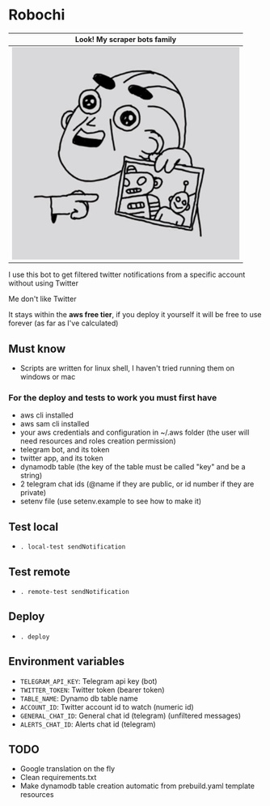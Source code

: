 # Robochi
| <b>Look! My scraper bots family</b> |
| :------------------------------------: |
|      ![space-1.jpg](robochi.png)       |

I use this bot to get filtered twitter notifications from a specific account without using Twitter

Me don't like Twitter

It stays within the **aws free tier**, if you deploy it yourself it will be free to use forever (as far as I've calculated)

## Must know

- Scripts are written for linux shell, I haven't tried running them on windows or mac

### For the deploy and tests to work you must first have

- aws cli installed
- aws sam cli installed
- your aws credentials and configuration in ~/.aws folder (the user will need resources and roles creation permission)
- telegram bot, and its token
- twitter app, and its token
- dynamodb table (the key of the table must be called "key" and be a string)
- 2 telegram chat ids (@name if they are public, or id number if they are private)
- setenv file (use setenv.example to see how to make it)

## Test local

- `. local-test sendNotification`

## Test remote

- `. remote-test sendNotification`

## Deploy

- `. deploy`

## Environment variables

- `TELEGRAM_API_KEY`: Telegram api key (bot)
- `TWITTER_TOKEN`: Twitter token (bearer token)
- `TABLE_NAME`: Dynamo db table name
- `ACCOUNT_ID`: Twitter account id to watch (numeric id)
- `GENERAL_CHAT_ID`: General chat id (telegram) (unfiltered messages)
- `ALERTS_CHAT_ID`: Alerts chat id (telegram)

## TODO

- Google translation on the fly
- Clean requirements.txt
- Make dynamodb table creation automatic from prebuild.yaml template resources

